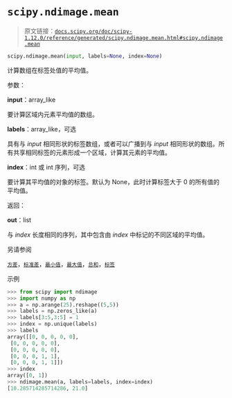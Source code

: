 # `scipy.ndimage.mean`

> 原文链接：[`docs.scipy.org/doc/scipy-1.12.0/reference/generated/scipy.ndimage.mean.html#scipy.ndimage.mean`](https://docs.scipy.org/doc/scipy-1.12.0/reference/generated/scipy.ndimage.mean.html#scipy.ndimage.mean)

```py
scipy.ndimage.mean(input, labels=None, index=None)
```

计算数组在标签处值的平均值。

参数：

**input**：array_like

要计算区域内元素平均值的数组。

**labels**：array_like，可选

具有与 *input* 相同形状的标签数组，或者可以广播到与 *input* 相同形状的数组。所有共享相同标签的元素形成一个区域，计算其元素的平均值。

**index**：int 或 int 序列，可选

要计算其平均值的对象的标签。默认为 None，此时计算标签大于 0 的所有值的平均值。

返回：

**out**：list

与 *index* 长度相同的序列，其中包含由 *index* 中标记的不同区域的平均值。

另请参阅

[`方差`](https://docs.scipy.org/doc/scipy-1.12.0/reference/generated/scipy.ndimage.variance.html#scipy.ndimage.variance "scipy.ndimage.variance")，[`标准差`](https://docs.scipy.org/doc/scipy-1.12.0/reference/generated/scipy.ndimage.standard_deviation.html#scipy.ndimage.standard_deviation "scipy.ndimage.standard_deviation")，[`最小值`](https://docs.scipy.org/doc/scipy-1.12.0/reference/generated/scipy.ndimage.minimum.html#scipy.ndimage.minimum "scipy.ndimage.minimum")，[`最大值`](https://docs.scipy.org/doc/scipy-1.12.0/reference/generated/scipy.ndimage.maximum.html#scipy.ndimage.maximum "scipy.ndimage.maximum")，[`总和`](https://docs.python.org/3/library/functions.html#sum "（在 Python v3.12 中）")，[`标签`](https://docs.scipy.org/doc/scipy-1.12.0/reference/generated/scipy.ndimage.label.html#scipy.ndimage.label "scipy.ndimage.label")

示例

```py
>>> from scipy import ndimage
>>> import numpy as np
>>> a = np.arange(25).reshape((5,5))
>>> labels = np.zeros_like(a)
>>> labels[3:5,3:5] = 1
>>> index = np.unique(labels)
>>> labels
array([[0, 0, 0, 0, 0],
 [0, 0, 0, 0, 0],
 [0, 0, 0, 0, 0],
 [0, 0, 0, 1, 1],
 [0, 0, 0, 1, 1]])
>>> index
array([0, 1])
>>> ndimage.mean(a, labels=labels, index=index)
[10.285714285714286, 21.0] 
```
